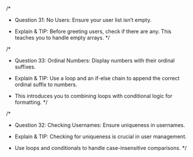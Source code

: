 /*
* Question 31: No Users: Ensure your user list isn’t empty.

* Explain & TIP: Before greeting users, check if there are any. This teaches you to handle empty arrays.
*/

/*
* Question 33: Ordinal Numbers: Display numbers with their ordinal suffixes.

* Explain & TIP: Use a loop and an if-else chain to append the correct ordinal suffix to numbers. 
* This introduces you to combining loops with conditional logic for formatting.
*/

/*
* Question 32: Checking Usernames: Ensure uniqueness in usernames.

* Explain & TIP: Checking for uniqueness is crucial in user management. 
* Use loops and conditionals to handle case-insensitive comparisons.
*/